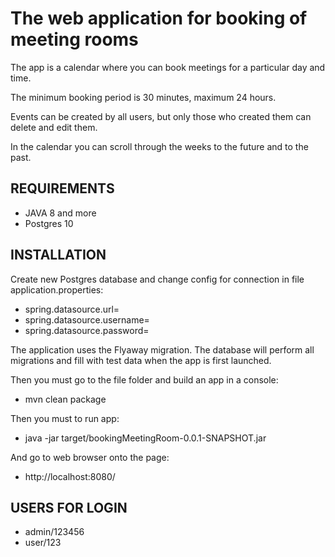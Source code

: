 The web application for booking of meeting rooms
=============================

The app is a calendar where you can book meetings for a particular day and time.

The minimum booking period is 30 minutes, maximum 24 hours.

Events can be created by all users, but only those who created them can delete and edit them.

In the calendar you can scroll through the weeks to the future and to the past.

REQUIREMENTS
------------

* JAVA 8 and more
* Postgres 10

INSTALLATION
------------

Create new Postgres database and change config for connection in file application.properties:

* spring.datasource.url=
* spring.datasource.username=
* spring.datasource.password=

The application uses the Flyaway migration. 
The database will perform all migrations and fill with test data when the app is first launched.

Then you must go to the file folder and build an app in a console:
* mvn clean package

Then you must to run app:
* java -jar target/bookingMeetingRoom-0.0.1-SNAPSHOT.jar

And go to web browser onto the page:
* http://localhost:8080/

USERS FOR LOGIN
------------

* admin/123456
* user/123

